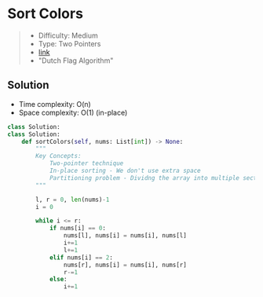 # Sort Colors

> - Difficulty: Medium
> - Type: Two Pointers
> - [link](https://leetcode.com/problems/sort-colors/)
> - "Dutch Flag Algorithm"
## Solution
- Time complexity: O(n)
- Space complexity: O(1) (in-place)

```python
class Solution:
class Solution:
    def sortColors(self, nums: List[int]) -> None:
        """
        Key Concepts:
            Two-pointer technique
            In-place sorting - We don't use extra space
            Partitioning problem - Dividng the array into multiple sections
        """

        l, r = 0, len(nums)-1
        i = 0

        while i <= r:
            if nums[i] == 0:
                nums[l], nums[i] = nums[i], nums[l]
                i+=1
                l+=1
            elif nums[i] == 2:
                nums[r], nums[i] = nums[i], nums[r]
                r-=1
            else:
                i+=1
```